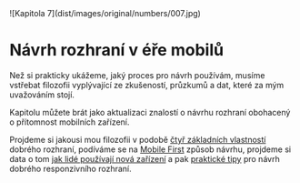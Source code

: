 <div class="new-page" markdown="1">
![Kapitola 7](dist/images/original/numbers/007.jpg)
</div>

# Návrh rozhraní v éře mobilů

Než si prakticky ukážeme, jaký proces pro návrh používám, musíme vstřebat filozofii vyplývající ze zkušeností, průzkumů a dat, které za mým uvažováním stojí. 

Kapitolu můžete brát jako aktualizaci znalostí o návrhu rozhraní obohacený o přítomnost mobilních zařízení. 

Projdeme si jakousi mou filozofii v podobě [čtyř základních vlastností](4-principy-ui.md) dobrého rozhraní, podíváme se na [Mobile First](mobile-first.md) způsob návrhu, projdeme si data o tom [jak lidé používají nová zařízení](lide-a-zarizeni.md) a pak [praktické tipy](tipy-responzivni-ui.md) pro návrh dobrého responzivního rozhraní.
